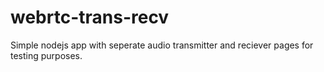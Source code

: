 # webrtc-trans-recv
Simple nodejs app with seperate audio transmitter and reciever pages for testing purposes.
